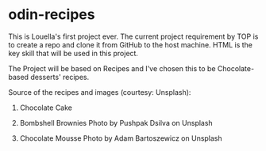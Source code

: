 # odin-recipes
This is Louella's first project ever.
The current project requirement by TOP is to create a repo and clone it from GitHub to the host machine. 
HTML is the key skill that will be used in this project. 

The Project will be based on Recipes and I've chosen this to be Chocolate-based desserts' recipes.

Source of the recipes and images (courtesy: Unsplash):
1. Chocolate Cake


2. Bombshell Brownies
Photo by Pushpak Dsilva on Unsplash

3. Chocolate Mousse
Photo by Adam Bartoszewicz on Unsplash




